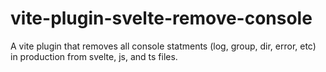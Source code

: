 # vite-plugin-svelte-remove-console

A vite plugin that removes all console statments (log, group, dir, error, etc) in production from svelte, js, and ts files.
